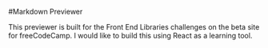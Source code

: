 #Markdown Previewer

This previewer is built for the Front End Libraries challenges on the beta site for freeCodeCamp.
I would like to build this using React as a learning tool.